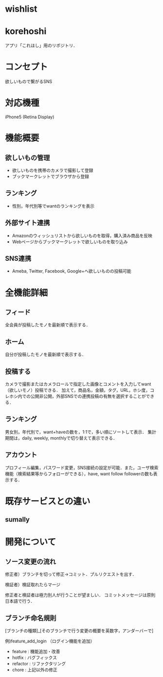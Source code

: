 wishlist
========
korehoshi
=========

アプリ「これほし」用のリポジトリ．

コンセプト
=============
欲しいもので繋がるSNS

対応機種
=======
iPhone5 (Retina Display)

機能概要
=====
欲しいもの管理
------------
* 欲しいものを携帯のカメラで撮影して登録
* ブックマークレットでブラウザから登録

ランキング
---------
* 性別，年代別等でwantのランキングを表示


外部サイト連携
----------
* Amazonのウィッシュリストから欲しいものを取得，購入済み商品を反映
* Webページからブックマークレットで欲しいものを取り込み


SNS連携
--------
* Ameba, Twitter, Facebook, Google+へ欲しいものの投稿可能

全機能詳細
======
フィード
---------
全会員が投稿したモノを最新順で表示する．

ホーム
------
自分が投稿したモノを最新順で表示する．

投稿する
------
カメラで撮影またはカメラロールで指定した画像とコメントを入力してwant（欲しいモノ）投稿できる．
加えて，商品名，金額，タグ，URL，ホシ度，コレホシ内での公開非公開，外部SNSでの連携投稿の有無を選択することができる．

ランキング
----------
男女別，年代別で，want+haveの数を，1:1で，多い順にソートして表示．
集計期間は，daily, weekly, monthlyで切り替えて表示できる．


アカウント
------
プロフィール編集，パスワード変更，SNS接続の設定が可能．また，ユーザ検索機能（検索結果等からフォローができる），have, want follow followerの数も表示する．






既存サービスとの違い
==============
sumally
-------





開発について
============

ソース変更の流れ
-----------------
修正者）ブランチを切って修正→コミット．プルリクエストを出す．

検証者）検証取れたらマージ

修正者と検証者は極力別人が行うことが望ましい．
コミットメッセージは原則日本語で行う．

ブランチ命名規則
----------------
[ブランチの種類]_[そのブランチで行う変更の概要を英数字，アンダーバーで]

例)feature_add_login （ログイン機能を追加）

* feature : 機能追加・改善
* hotfix : バグフィックス
* refactor : リファクタリング
* chore : 上記以外の修正

